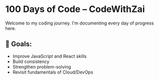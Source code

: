 # 100 Days of Code – CodeWithZai

Welcome to my coding journey. I'm documenting every day of progress here.

## 🌱 Goals:
- Improve JavaScript and React skills
- Build consistency
- Strengthen problem-solving
- Revisit fundamentals of Cloud/DevOps
